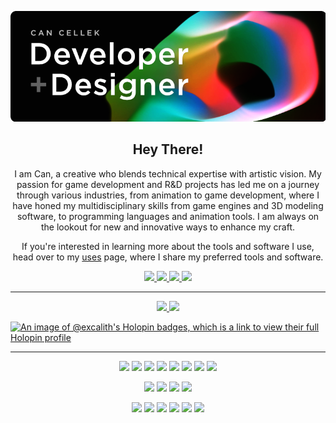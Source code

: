 <p align="center">
    <a href="https://cancellek.com" target="_blank" rel="noopener noreferrer">
        <img  max-width="800" max-height="281" src="banner.png">
    </a>
</p>
<h2 align="center">Hey There!</h2>

<p align="center">
I am Can, a creative who blends technical expertise with artistic vision. My passion for game development and R&D projects has led me on a journey through various industries, from animation to game development, where I have honed my multidisciplinary skills from game engines and 3D modeling software, to programming languages and animation tools. I am always on the lookout for new and innovative ways to enhance my craft.
</p>

<p align="center">
If you're interested in learning more about the tools and software I use, head over to my  <a href="https://cancellek.com/uses" target="_blank" rel="noopener noreferrer">uses</a> page, where I share my preferred tools and software.
</p>

<p align="center">
    <a href="https://cancellek.com" target="_blank" rel="noopener noreferrer">
        <img src="https://img.shields.io/badge/Portfolio-000?style=for-the-badge&logo=ghost&logoColor=yellow" height=25>
    </a>
    <a href="https://dev.to/excalith" target="_blank" rel="noopener noreferrer">
        <img src="https://img.shields.io/badge/excalith-0A0A0A?style=for-the-badge&logo=devdotto&logoColor=white" height=25>
    </a>
    <a href="https://linkedin.com/in/cancellek/" target="_blank" rel="noopener noreferrer">
        <img src="https://img.shields.io/badge/linkedin-%230077B5.svg?&style=for-the-badge&logo=linkedin&logoColor=white" height=25>
    </a> 
    <a href="https://polywork.com/excalith/" target="_blank" rel="noopener noreferrer">
        <img src="https://img.shields.io/badge/Polywork-543DE0?style=for-the-badge&logo=polywork&logoColor=white" height=25>
    </a>
</p>

<hr>

<p align=center>  
    <a href="https://github.com/anuraghazra/github-readme-stats">
        <img src="https://github-readme-stats-excalith.vercel.app/api?username=excalith&theme=vision-friendly-dark&bg_color=0a0a0a&show_icons=true&border_radius=5&&count_private=true&include_all_commits=true&custom_title=Github%20Stats&hide=issues&border_color=0a0a0a&line_height=24&title_color=3cc474&icon_color=31a8ff">
    </a>
    <a href="https://github.com/anuraghazra/github-readme-stats">
    <img src="https://github-readme-stats-excalith.vercel.app/api/top-langs/?username=excalith&layout=compact&theme=vision-friendly-dark&bg_color=0a0a0a&border_color=0a0a0a&langs_count=6&custom_title=Top%20Languages&card_width=265&hide=mdx,vue,shell,python,html,css,scss,php,javascript,ruby,jupyter%20notebook&title_color=3cc474">
    </a>

[![An image of @excalith's Holopin badges, which is a link to view their full Holopin profile](https://holopin.me/excalith)](https://holopin.io/@excalith)
</p>

<hr>

<p align="center">
    <img src="https://img.shields.io/badge/c%23-%23239120.svg?style=for-the-badge&logo=c-sharp&logoColor=white"/>
    <img src="https://img.shields.io/badge/c++%20-%2300599C.svg?&style=for-the-badge&logo=c%2B%2B&ogoColor=white"/> 
    <img src="https://img.shields.io/badge/python%20-%2314354C.svg?&style=for-the-badge&logo=python&logoColor=white"/> 
    <img src="https://img.shields.io/badge/lua-%232C2D72.svg?style=for-the-badge&logo=lua&logoColor=white"/>
    <img src="https://img.shields.io/badge/javascript%20-%23323330.svg?&style=for-the-badge&logo=javascript&logoColor=%23F7DF1E"/>
    <img src="https://img.shields.io/badge/node.js-6DA55F?style=for-the-badge&logo=node.js&logoColor=white" />
    <img src="https://img.shields.io/badge/react-%2320232a.svg?style=for-the-badge&logo=react&logoColor=%2361DAFB"/>
    <img src="https://img.shields.io/badge/Next-black?style=for-the-badge&logo=next.js&logoColor=white"/>
</p>
 
<p align="center">
    <img src="https://img.shields.io/badge/photoshop-%2331A8FF.svg?style=for-the-badge&logo=adobe%20photoshop&logoColor=white"/>
    <img src="https://img.shields.io/badge/illustrator-%23FF9A00.svg?style=for-the-badge&logo=adobe%20illustrator&logoColor=white"/>
    <img src="https://img.shields.io/badge/After%20Effects-9999FF.svg?style=for-the-badge&logo=Adobe%20After%20Effects&logoColor=white"/>
    <img src="https://img.shields.io/badge/blender-%23F5792A.svg?style=for-the-badge&logo=blender&logoColor=white"/>
</p>

<p align="center">
    <img src="https://img.shields.io/badge/unity-%23000000.svg?style=for-the-badge&logo=unity&logoColor=white"/>
    <img src="https://img.shields.io/badge/unrealengine-%23313131.svg?style=for-the-badge&logo=unrealengine&logoColor=white"/>
    <img src="https://img.shields.io/badge/Terminal-%234D4D4D.svg?style=for-the-badge&logo=windows-terminal&logoColor=white"/>
    <img src="https://img.shields.io/badge/git%20-%23F05033.svg?&style=for-the-badge&logo=git&logoColor=white"/> 
    <img src="https://img.shields.io/badge/mac%20os-000000?style=for-the-badge&logo=macos&logoColor=F0F0F0"/>
    <img src="https://img.shields.io/badge/Linux-FCC624?style=for-the-badge&logo=linux&logoColor=black"/>
</p>




